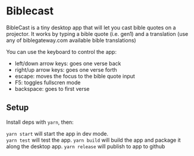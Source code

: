 
# Biblecast

BibleCast is a tiny desktop app that will let you cast bible quotes on a projector. It works by typing a bible quote (i.e. gen1) and a translation (use any of biblegateway.com available bible translations)

You can use the keyboard to control the app:

- left/down arrow keys: goes one verse back
- right/up arrow keys: goes one verse forth
- escape: moves the focus to the bible quote input
- F5: toggles fullscren mode
- backspace: goes to first verse

## Setup

Install deps with `yarn`, then:

```yarn start``` will start the app in dev mode.  
```yarn test``` will test the app. 
```yarn build``` will build the app and package it along the desktop app.
```yarn release``` will publish to app to github
